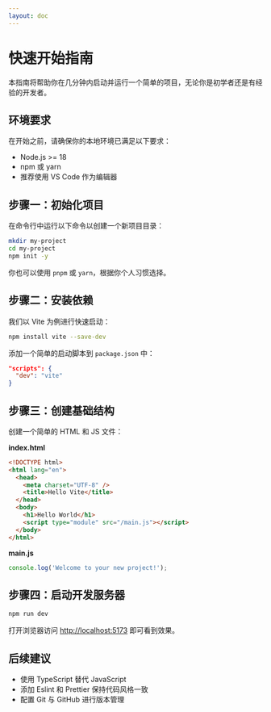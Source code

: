 ```yaml
---
layout: doc
---
```


# 快速开始指南

本指南将帮助你在几分钟内启动并运行一个简单的项目，无论你是初学者还是有经验的开发者。

## 环境要求

在开始之前，请确保你的本地环境已满足以下要求：

* Node.js >= 18
* npm 或 yarn
* 推荐使用 VS Code 作为编辑器

## 步骤一：初始化项目

在命令行中运行以下命令以创建一个新项目目录：

```bash
mkdir my-project
cd my-project
npm init -y
```

你也可以使用 `pnpm` 或 `yarn`，根据你个人习惯选择。

## 步骤二：安装依赖

我们以 Vite 为例进行快速启动：

```bash
npm install vite --save-dev
```

添加一个简单的启动脚本到 `package.json` 中：

```json
"scripts": {
  "dev": "vite"
}
```

## 步骤三：创建基础结构

创建一个简单的 HTML 和 JS 文件：

**index.html**

```html
<!DOCTYPE html>
<html lang="en">
  <head>
    <meta charset="UTF-8" />
    <title>Hello Vite</title>
  </head>
  <body>
    <h1>Hello World</h1>
    <script type="module" src="/main.js"></script>
  </body>
</html>
```

**main.js**

```js
console.log('Welcome to your new project!');
```

## 步骤四：启动开发服务器

```bash
npm run dev
```

打开浏览器访问 [http://localhost:5173]() 即可看到效果。

## 后续建议

* 使用 TypeScript 替代 JavaScript
* 添加 Eslint 和 Prettier 保持代码风格一致
* 配置 Git 与 GitHub 进行版本管理

